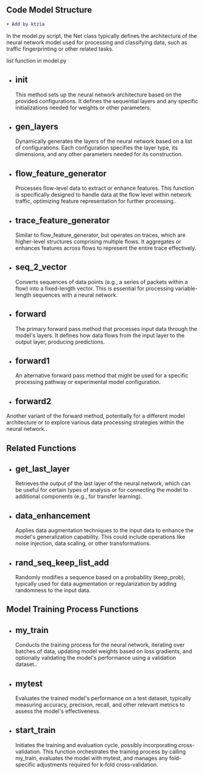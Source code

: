 ## Code Model Structure 
```diff
+ Add by ktzia
```

In the model.py script, the Net class typically defines the architecture of the neural network model used for processing and classifying data, such as traffic fingerprinting or other related tasks.
    
list function in model.py
* **__init__**
  -----
  This method sets up the neural network architecture based on the provided configurations. It defines the sequential layers and any specific initializations needed for weights or other parameters.
  
* **gen_layers** 
  -------------
  Dynamically generates the layers of the neural network based on a list of configurations. Each configuration specifies the layer type, its dimensions, and any other parameters needed for its construction. <br>

* **flow_feature_generator**
  ------------------
  Processes flow-level data to extract or enhance features. This function is specifically designed to handle data at the flow level within network traffic, optimizing feature representation for further processing..
  
* **trace_feature_generator**
  ------------------
  Similar to flow_feature_generator, but operates on traces, which are higher-level structures comprising multiple flows. It aggregates or enhances features across flows to represent the entire trace effectively.

* **seq_2_vector**
  ------------
  Converts sequences of data points (e.g., a series of packets within a flow) into a fixed-length vector. This is essential for processing variable-length sequences with a neural network.
  
  
* **forward**
  ------------------
  The primary forward pass method that processes input data through the model's layers. It defines how data flows from the input layer to the output layer, producing predictions.

* **forward1**
  ------------------
  An alternative forward pass method that might be used for a specific processing pathway or experimental model configuration.

* **forward2**
  ------------------
 Another variant of the forward method, potentially for a different model architecture or to explore various data processing strategies within the neural network..

## Related Functions

* **get_last_layer**
  ------------------
  Retrieves the output of the last layer of the neural network, which can be useful for certain types of analysis or for connecting the model to additional components (e.g., for transfer learning).

* **data_enhancement**
  ------------------
  Applies data augmentation techniques to the input data to enhance the model's generalization capability. This could include operations like noise injection, data scaling, or other transformations.

* **rand_seq_keep_list_add**
  ------------------
  Randomly modifies a sequence based on a probability (keep_prob), typically used for data augmentation or regularization by adding randomness to the input data.

## Model Training Process Functions

* **my_train**
  ------------------
  Conducts the training process for the neural network, iterating over batches of data, updating model weights based on loss gradients, and optionally validating the model's performance using a validation dataset..

* **mytest**
  ------------------
  Evaluates the trained model's performance on a test dataset, typically measuring accuracy, precision, recall, and other relevant metrics to assess the model's effectiveness.

* **start_train**
  ------------------
  Initiates the training and evaluation cycle, possibly incorporating cross-validation. This function orchestrates the training process by calling my_train, evaluates the model with mytest, and manages any fold-specific adjustments required for k-fold cross-validation.


           

